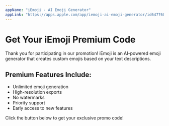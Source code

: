 ```yaml
---
appName: "iEmoji - AI Emoji Generator"
appLink: "https://apps.apple.com/app/iemoji-ai-emoji-generator/id6477687682"
---
```


# Get Your iEmoji Premium Code

Thank you for participating in our promotion! iEmoji is an AI-powered emoji generator that creates custom emojis based on your text descriptions.

## Premium Features Include:
- Unlimited emoji generation
- High-resolution exports
- No watermarks
- Priority support
- Early access to new features

Click the button below to get your exclusive promo code!